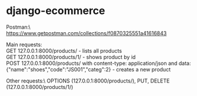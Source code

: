 # django-ecommerce

Postman:\ https://www.getpostman.com/collections/f0870325551a41616843

Main requests:\
GET 127.0.0.1:8000/products/ - lists all products\
GET 127.0.0.1:8000/products/1/ - shows product by id\
POST 127.0.0.1:8000/products/ with content-type: application/json and data: {"name":"shoes","code":"JS001","categ":2} - creates a new product

Other requests:\ OPTIONS (127.0.0.1:8000/products/), PUT, DELETE (127.0.0.1:8000/products/1/)
